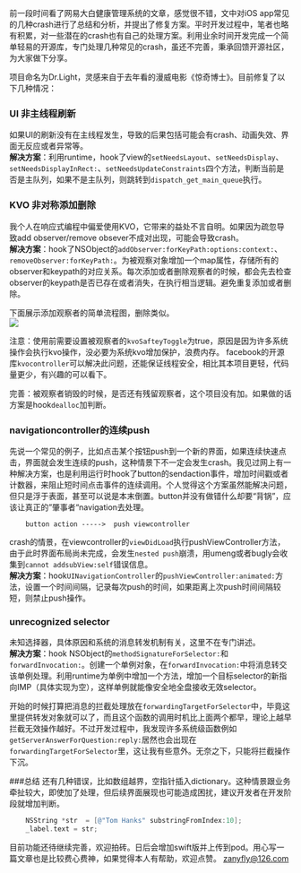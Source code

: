 
前一段时间看了网易大白健康管理系统的文章，感觉很不错，文中对iOS app常见的几种crash进行了总结和分析，并提出了修复方案。平时开发过程中，笔者也略有积累，对一些潜在的crash也有自己的处理方案。利用业余时间开发完成一个简单轻易的开源库，专门处理几种常见的crash，虽还不完善，秉承回馈开源社区，为大家做下分享。

项目命名为Dr.Light，灵感来自于去年看的漫威电影《惊奇博士》。目前修复了以下几种情况：

### UI 非主线程刷新

如果UI的刷新没有在主线程发生，导致的后果包括可能会有crash、动画失效、界面无反应或者异常等。</br>**解决方案**：利用runtime，hook了view的`setNeedsLayout`、`setNeedsDisplay`、`setNeedsDisplayInRect:`、`setNeedsUpdateConstraints`四个方法，判断当前是否是主队列，如果不是主队列，则跳转到`dispatch_get_main_queue`执行。

### KVO 非对称添加删除

我个人在响应式编程中偏爱使用KVO，它带来的益处不言自明。如果因为疏忽导致add observer/remove obsever不成对出现，可能会导致crash。</br>**解决方案**：hook了NSObject的`addObserver:forKeyPath:options:context:`、`removeObserver:forKeyPath:`。为被观察对象增加一个map属性，存储所有的observer和keypath的对应关系。每次添加或者删除观察者的时候，都会先去检查observer的keypath是否已存在或者消失，在执行相当逻辑。避免重复添加或者删除。

 下面展示添加观察者的简单流程图，删除类似。</br>
 ![](http://7xv1kz.com1.z0.glb.clouddn.com/flow)
 
注意：使用前需要设置被观察者的`kvoSafteyToggle`为true，原因是因为许多系统操作会执行kvo操作，没必要为系统kvo增加保护，浪费内存。 facebook的开源库`kvocontroller`可以解决此问题，还能保证线程安全，相比其本项目更轻，代码量更少，有兴趣的可以看下。

完善：被观察者销毁的时候，是否还有残留观察者，这个项目没有加。如果做的话方案是hook`dealloc`加判断。


### navigationcontroller的连续push

先说一个常见的例子，比如点击某个按钮push到一个新的界面，如果连续快速点击，界面就会发生连续的push，这种情景下不一定会发生crash。我见过网上有一种解决方案，也是利用运行时hook了button的sendaction事件，增加时间戳或者计数器，来阻止短时间点击事件的连续调用。个人觉得这个方案虽然能解决问题，但只是浮于表面，甚至可以说是本末倒置。button并没有做错什么却要“背锅”，应该让真正的”肇事者“navigation去处理。

```
	button action ----->  push viewcontroller
```
crash的情景，在viewcontroller的`viewDidLoad`执行pushViewController方法，由于此时界面布局尚未完成，会发生`nested push`崩溃，用umeng或者bugly会收集到`cannot addsubView:self`错误信息。</br>**解决方案**：hook`UINavigationController`的`pushViewController:animated:`方法，设置一个时间间隔，记录每次push的时间，如果距离上次push时间间隔较短，则禁止push操作。


### unrecognized selector
未知选择器，具体原因和系统的消息转发机制有关，这里不在专门讲述。</br>**解决方案**：hook NSObject的`methodSignatureForSelector:`和`forwardInvocation:`。创建一个单例对象，在`forwardInvocation:`中将消息转交该单例处理。利用runtime为单例中增加一个方法，增加一个目标selector的新指向IMP（具体实现为空），这样单例就能像安全地全盘接收无效selector。

开始的时候打算把消息的拦截处理放在`forwardingTargetForSelector`中，毕竟这里提供转发对象就可以了，而且这个函数的调用时机比上面两个都早，理论上越早拦截无效操作越好。不过开发过程中，我发现许多系统级函数例如`getServerAnswerForQuestion:reply:`居然也会出现在`forwardingTargetForSelector`里，这让我有些意外。无奈之下，只能将拦截操作下沉。


###总结
还有几种错误，比如数组越界，空指针插入dictionary。这种情景跟业务牵扯较大，即使加了处理，但后续界面展现也可能造成困扰，建议开发者在开发阶段就增加判断。

```objective-c
    NSString *str  = [@"Tom Hanks" substringFromIndex:10];
    _label.text = str;
```
目前功能还待继续完善，欢迎拍砖。日后会增加swift版并上传到pod。用心写一篇文章也是比较费心费神，如果觉得本人有帮助，欢迎点赞。
zanyfly@126.com


